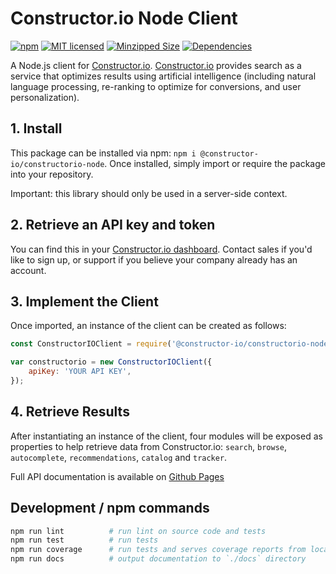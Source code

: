 # Constructor.io Node Client

[![npm](https://img.shields.io/npm/v/@constructor-io/constructorio-node)](https://www.npmjs.com/package/@constructor-io/constructorio-node)
[![MIT licensed](https://img.shields.io/badge/license-MIT-blue.svg)](https://github.com/Constructor-io/constructorio-node/blob/master/LICENSE)
[![Minzipped Size](https://img.shields.io/bundlephobia/minzip/@constructor-io/constructorio-node)](https://bundlephobia.com/result?p=@constructor-io/constructorio-node)
[![Dependencies](https://img.shields.io/david/Constructor-io/constructorio-node)](https://david-dm.org/constructor-io/constructorio-node)

A Node.js client for [Constructor.io](http://constructor.io/). [Constructor.io](http://constructor.io/) provides search as a service that optimizes results using artificial intelligence (including natural language processing, re-ranking to optimize for conversions, and user personalization).

## 1. Install

This package can be installed via npm: `npm i @constructor-io/constructorio-node`. Once installed, simply import or require the package into your repository.

Important: this library should only be used in a server-side context.

## 2. Retrieve an API key and token

You can find this in your [Constructor.io dashboard](https://constructor.io/dashboard). Contact sales if you'd like to sign up, or support if you believe your company already has an account.

## 3. Implement the Client

Once imported, an instance of the client can be created as follows:

```javascript
const ConstructorIOClient = require('@constructor-io/constructorio-node');

var constructorio = new ConstructorIOClient({
    apiKey: 'YOUR API KEY',
});
```

## 4. Retrieve Results

After instantiating an instance of the client, four modules will be exposed as properties to help retrieve data from Constructor.io: `search`, `browse`, `autocomplete`, `recommendations`, `catalog` and `tracker`.

Full API documentation is available on [Github Pages](https://constructor-io.github.io/constructorio-node)

## Development / npm commands

```bash
npm run lint          # run lint on source code and tests
npm run test          # run tests
npm run coverage      # run tests and serves coverage reports from localhost:8081
npm run docs          # output documentation to `./docs` directory
```
